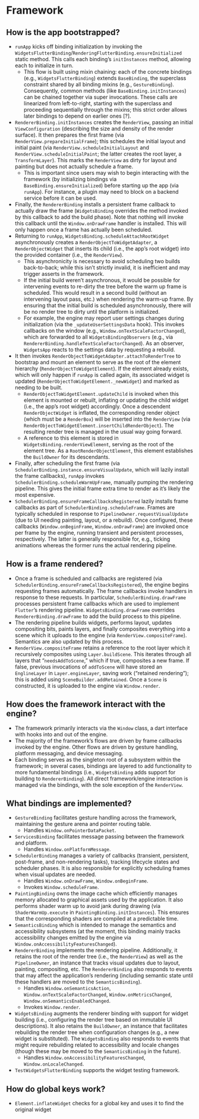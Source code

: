# Framework

## How is the app bootstrapped?

* `runApp` kicks off binding initialization by invoking the `WidgetsFlutterBinding`/`RenderingFlutterBinding.ensureInitialized` static method. This calls each binding’s `initInstances` method, allowing each to initialize in turn.
  * This flow is built using mixin chaining: each of the concrete bindings \(e.g., `WidgetsFlutterBinding`\) extends `BaseBinding`, the superclass constraint shared by all binding mixins \(e.g., `GestureBinding`\). Consequently, common methods \(like `BaseBinding.initInstances`\) can be chained together via super invocations. These calls are linearized from left-to-right, starting with the superclass and proceeding sequentially through the mixins; this strict order allows later bindings to depend on earlier ones \[?\].
* `RendererBinding.initInstances` creates the `RenderView`, passing an initial `ViewConfiguration` \(describing the size and density of the render surface\). It then prepares the first frame \(via `RenderView.prepareInitialFrame`\); this schedules the initial layout and initial paint \(via `RenderView.scheduleInitialLayout` and `RenderView.scheduleInitialPaint`; the latter creates the root layer, a `TransformLayer`\). This marks the `RenderView` as dirty for layout and painting but does not actually schedule a frame.
  * This is important since users may wish to begin interacting with the framework \(by initializing bindings via `BaseBinding.ensureInitialized`\) before starting up the app \(via `runApp`\). For instance, a plugin may need to block on a backend service before it can be used.
* Finally, the `RendererBinding` installs a persistent frame callback to actually draw the frame \(`WidgetsBinding` overrides the method invoked by this callback to add the build phase\). Note that nothing will invoke this callback until the `Window.onDrawFrame` handler is installed. This will only happen once a frame has actually been scheduled.
* Returning to `runApp`, `WidgetsBinding.scheduleAttachRootWidget` asynchronously creates a `RenderObjectToWidgetAdapter`, a `RenderObjectWidget` that inserts its child \(i.e., the app’s root widget\) into the provided container \(i.e., the `RenderView`\). 
  * This asynchronicity is necessary to avoid scheduling two builds back-to-back; while this isn’t strictly invalid, it is inefficient and may trigger asserts in the framework.
  * If the initial build weren’t asynchronous, it would be possible for intervening events to re-dirty the tree before the warm up frame is scheduled. This would result in a second build \(without an intervening layout pass, etc.\) when rendering the warm-up frame. By ensuring that the initial build is scheduled asynchronously, there will be no render tree to dirty until the platform is initialized.
  * For example, the engine may report user settings changes during initialization \(via the `_updateUserSettingsData` hook\). This invokes callbacks on the window \(e.g., `Window.onTextScaleFactorChanged`\), which are forwarded to all `WidgetsBindingObservers` \(e.g., via `RendererBinding.handleTextScaleFactorChanged`\). As an observer, `WidgetsApp` reacts to the settings data by requesting a rebuild.
* It then invokes `RenderObjectToWidgetAdapter.attachToRenderTree` to bootstrap and mount an element to serve as the root of the element hierarchy \(`RenderObjectToWidgetElement`\). If the element already exists, which will only happen if `runApp` is called again, its associated widget is updated \(`RenderObjectToWidgetElement._newWidget`\) and marked as needing to be built.
  * `RenderObjectToWidgetElement.updateChild` is invoked when this element is mounted or rebuilt, inflating or updating the child widget \(i.e., the app’s root widget\) accordingly. Once a descendent `RenderObjectWidget` is inflated, the corresponding render object \(which must be a `RenderBox`\) will be inserted into the `RenderView` \(via `RenderObjectToWidgetElement.insertChildRenderObject`\). The resulting render tree is managed in the usual way going forward.
  * A reference to this element is stored in `WidgetsBinding.renderViewElement`, serving as the root of the element tree. As a `RootRenderObjectElement`, this element establishes the `BuildOwner` for its descendants.
* Finally, after scheduling the first frame \(via  `SchedulerBinding.instance.ensureVisualUpdate`, which will lazily install the frame callbacks\), `runApp` invokes `SchedulerBinding.scheduleWarmUpFrame`, manually pumping the rendering pipeline. This gives the initial frame extra time to render as it’s likely the most expensive.
* `SchedulerBinding.ensureFrameCallbacksRegistered` lazily installs frame callbacks as part of `SchedulerBinding.scheduleFrame`. Frames are typically scheduled in response to `PipelineOwner.requestVisualUpdate` \(due to UI needing painting, layout, or a rebuild\). Once configured, these callbacks \(`Window.onBeginFrame`, `Window.onDrawFrame`\) are invoked once per frame by the engine, running transient and persistent processes, respectively. The latter is generally responsible for, e.g., ticking animations whereas the former runs the actual rendering pipeline. 

## How is a frame rendered?

* Once a frame is scheduled and callbacks are registered \(via `SchedulerBinding.ensureFrameCallbacksRegistered`\), the engine begins requesting frames automatically. The frame callbacks invoke handlers in response to these requests. In particular, `SchedulerBinding.drawFrame` processes persistent frame callbacks which are used to implement `Flutter`’s rendering pipeline. `WidgetsBinding.drawFrame` overrides `RendererBinding.drawFrame` to add the build process to this pipeline.
* The rendering pipeline builds widgets, performs layout, updates compositing bits, paints layers, and finally composites everything into a scene which it uploads to the engine \(via `RenderView.compositeFrame`\). Semantics are also updated by this process.
* `RenderView.compositeFrame` retains a reference to the root layer which it recursively composites using `Layer.buildScene`. This iterates through all layers that “`needsAddToScene`,” which if true, composites a new frame. If false, previous invocations of `addToScene` will have stored an `EnglineLayer` in `Layer.engineLayer`, saving work \(“retained rendering”\); this is added using `SceneBuilder.addRetained`. Once a `Scene` is constructed, it is uploaded to the engine via `Window.render`.

## How does the framework interact with the engine?

* The framework primarily interacts via the `Window` class, a dart interface with hooks into and out of the engine.
* The majority of the framework’s flows are driven by frame callbacks invoked by the engine. Other flows are driven by gesture handling, platform messaging, and device messaging.
* Each binding serves as the singleton root of a subsystem within the framework; in several cases, bindings are layered to add functionality to more fundamental bindings \(i.e., `WidgetsBinding` adds support for building to `RendererBinding`\). All direct framework/engine interaction is managed via the bindings, with the sole exception of the `RenderView`.

## What bindings are implemented?

* `GestureBinding` facilitates gesture handling across the framework, maintaining the gesture arena and pointer routing table.
  * Handles `Window.onPointerDataPacket`.
* `ServicesBinding` facilitates message passing between the framework and platform.
  * Handles `Window.onPlatformMessage`.
* `SchedulerBinding` manages a variety of callbacks \(transient, persistent, post-frame, and non-rendering tasks\), tracking lifecycle states and scheduler phases. It is also responsible for explicitly scheduling frames when visual updates are needed.
  * Handles `Window.onDrawFrame`, `Window.onBeginFrame`.
  * Invokes `Window.scheduleFrame`.
* `PaintingBinding` owns the image cache which efficiently manages memory allocated to graphical assets used by the application. It also performs shader warm up to avoid jank during drawing \(via `ShaderWarmUp.execute` in `PaintingBinding.initInstances`\). This ensures that the corresponding shaders are compiled at a predictable time.
* `SemanticsBinding` which is intended to manage the semantics and accessibility subsystems \(at the moment, this binding mainly tracks accessibility changes emitted by the engine via `Window.onAccessibilityFeaturesChanged`\).
* `RendererBinding` implements the rendering pipeline. Additionally, it retains the root of the render tree \(i.e., the `RenderView`\) as well as the `PipelineOwner`, an instance that tracks visual updates due to layout, painting, compositing, etc. The `RendererBinding` also responds to events that may affect the application’s rendering \(including semantic state until these handlers are moved to the `SemanticsBinding`\).
  * Handles `Window.onSemanticsAction`, `Window.onTextScaleFactorChanged`, `Window.onMetricsChanged`, `Window.onSemanticsEnabledChanged`.
  * Invokes `Window.render`.
* `WidgetsBinding` augments the renderer binding with support for widget building \(i.e., configuring the render tree based on immutable UI descriptions\). It also retains the `BuildOwner`, an instance that facilitates rebuilding the render tree when configuration changes \(e.g., a new widget is substituted\). The `WidgetsBinding` also responds to events that might require rebuilding related to accessibility and locale changes \(though these may be moved to the `SemanticsBinding` in the future\).
  * Handles `Window.onAccessibilityFeaturesChanged`, `Window.onLocaleChanged`.
* `TestWidgetsFlutterBinding` supports the widget testing framework.

## How do global keys work?

* `Element.inflateWidget` checks for a global key and uses it to find the original widget

